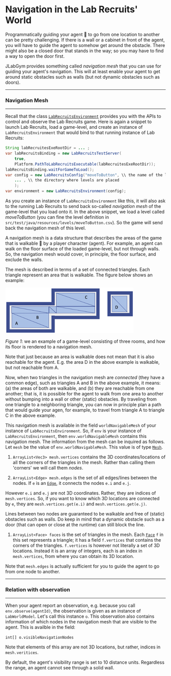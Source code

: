 # Navigation in the Lab Recruits' World

Programmatically guiding your agent :running: to go from one location to another can be pretty challenging. If there is a wall or a cabinet in front of the agent, you will have to guide the agent to somehow get around the obstacle. There might also be a closed door that stands in the way; so you may have to find a way to open the door first.

JLabGym provides something called _navigation mesh_ that you can use for guiding your agent's navigation. This will at least enable your agent to get around static obstacles such as walls (but not dynamic obstacles such as doors).

---
### Navigation Mesh
---

Recall that the class [`LabRecruitsEnvironment`](./src/main/java/environments/LabRecruitsEnvironment.java) provides you with the APIs to control and observe the Lab Recruits game. Here is again a snippet to launch Lab Recruits, load a game-level, and create an instance of `LabRecruitsEnvironment` that would bind to that running instance of Lab Recruits:

```java
String labRecruitesExeRootDir = ... ;
var labRecruitsBinding = new LabRecruitsTestServer(
    true,
    Platform.PathToLabRecruitsExecutable(labRecruitesExeRootDir));
labRecruitsBinding.waitForGameToLoad();
var config = new LabRecruitsConfig("moveToButton", \\ the name of the level to load
    ... , \\ the directory where levels are placed
    );
var environment = new LabRecruitsEnvironment(config);
```

As you create an instance of `LabRecruitsEnvironment` like this, it will also ask to the running Lab Recruits to send back so-called _navigation mesh_ of the game-level that you load onto it. In the above snippet, we load a level called _moveToButton_ (you can fine the level definition in `src/test/java/resources/levels/moveToButton.csv`). So the game will send back the navigation mesh of this level.

A navigation mesh is a data structure that describes the areas of the game that is walkable :walking: by a player character (agent). For example, an agent can walk on the floor surface of the loaded game-level, but not through walls. So, the navigation mesh would cover, in principle, the floor surface, and exclude the walls.

The mesh is described in terms of a set of connected triangles. Each triangle represent an area that is walkable. The figure below shows an example:


<img src="mesh1.png" width="80%">

_Figure 1_: we an example of a game-level consisting of three rooms, and how its floor is rendered to a navigation mesh.


Note that just because an area is walkable does not mean that it is also reachable for the agent. E.g. the area D in the above example is walkable, but not reachable from A.

Now, when two triangles in the navigation mesh are _connected_ (they have a common edge), such as triangles A and B in the above example, it means: (a) the areas of both are walkable, and (b) they are reachable from one another; that is, it is possible for the agent to walk from one area to another without bumping into a wall or other (static) obstacles. By traveling from one triangle to a neighboring triangle, you can now in principle plan a path that would guide your agen, for example, to travel from triangle A to triangle C in the above example.

This navigation mesh is available in the field `worldNavigableMesh` of your instance of `LabRecruitsEnvironment`. So, if `env` is your instance of `LabRecruitsEnvironment`, then `env.worldNavigableMesh` contains this navigation mesh. The information from the mesh can be inquired as follows. Let `mesh` be the value of `env.worldNavigableMesh`. This value is of type [`Mesh`](https://github.com/iv4xr-project/aplib/blob/master/src/main/java/eu/iv4xr/framework/spatial/meshes/Mesh.java).

1. `ArrayList<Vec3> mesh.vertices` contains the 3D coordinates/locations of all the corners of the triangles in the mesh. Rather than calling them 'corners' we will call them _nodes_.

1. `ArrayList<Edge> mesh.edges` is the set of all edges/lines between the nodes. If `e` is an [`Edge`](https://github.com/iv4xr-project/aplib/blob/master/src/main/java/eu/iv4xr/framework/spatial/meshes/Edge.java), it connects the nodes `e.i` and `e.j`.

  However `e.i` and `e.j` are not 3D coordinates. Rather, they are indices of `mesh.vertices`. So, if you want to know which 3D locations are connected by `e`, they are `mesh.vertices.get(e.i)` and `mesh.vertices.get(e.j)`.

  Lines between two nodes are guaranteed to be walkable and free of (static) obstacles such as walls. Do keep in mind that a dynamic obstacle such as a door (that can open or close at the runtime) can still block the line.

1. `ArrayList<Face> faces` is the set of triangles in the mesh. Each [`Face`](https://github.com/iv4xr-project/aplib/blob/master/src/main/java/eu/iv4xr/framework/spatial/meshes/Face.java) `f` in this set represents a triangle; it has a field `f.vertices` that contains the corners of the triangles. `f.vertices` is however not literally a set of 3D locations. Instead it is an array of integers, each is an index in  `mesh.vertices`, from where you can obtain its 3D location.

Note that `mesh.edges` is actually sufficient for you to guide the agent to go from one node to another.

---
### Relation with observation
---

When your agent report an observation, e.g. because you call `env.observe(agentId)`, the observation is given as an instance of `LabWorldModel`. Let's call this instance `o`. This observation also contains information of which nodes in the navigation mesh that are visible to the agent. This is availble in the field:

   `int[] o.visibleNavigationNodes`

Note that elements of this array are not 3D locations, but rather, indices in `mesh.veritices`.

By default, the agent's visibility range is set to 10 distance units. Regardless the range, an agent cannot see through a solid wall.   
